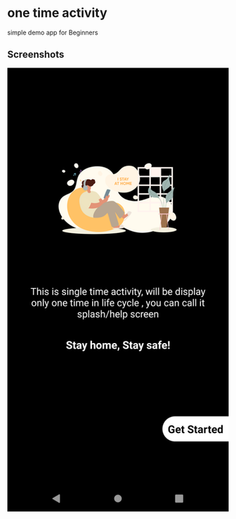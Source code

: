 # one time activity

simple demo app for Beginners

## Screenshots

![Screenshot 1](screenshots/screen_1.png)